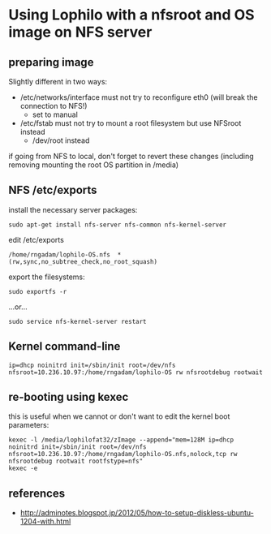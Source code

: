 # Using Lophilo with a nfsroot and OS image on NFS server

## preparing image

Slightly different in two ways:

* /etc/networks/interface must not try to reconfigure eth0 (will break the connection to NFS!)
	* set to manual
* /etc/fstab must not try to mount a root filesystem but use NFSroot instead
	* /dev/root instead

if going from NFS to local, don't forget to revert these changes (including removing mounting the root OS partition in /media)

## NFS /etc/exports

install the necessary server packages:

	sudo apt-get install nfs-server nfs-common nfs-kernel-server

edit /etc/exports
	
	/home/rngadam/lophilo-OS.nfs  *(rw,sync,no_subtree_check,no_root_squash) 

export the filesystems:

	sudo exportfs -r

...or...

	sudo service nfs-kernel-server restart

## Kernel command-line

	ip=dhcp noinitrd init=/sbin/init root=/dev/nfs nfsroot=10.236.10.97:/home/rngadam/lophilo-OS rw nfsrootdebug rootwait


## re-booting using kexec

this is useful when we cannot or don't want to edit the kernel boot parameters:

	kexec -l /media/lophilofat32/zImage --append="mem=128M ip=dhcp noinitrd init=/sbin/init root=/dev/nfs nfsroot=10.236.10.97:/home/rngadam/lophilo-OS.nfs,nolock,tcp rw nfsrootdebug rootwait rootfstype=nfs"
	kexec -e

## references

 * http://adminotes.blogspot.jp/2012/05/how-to-setup-diskless-ubuntu-1204-with.html
